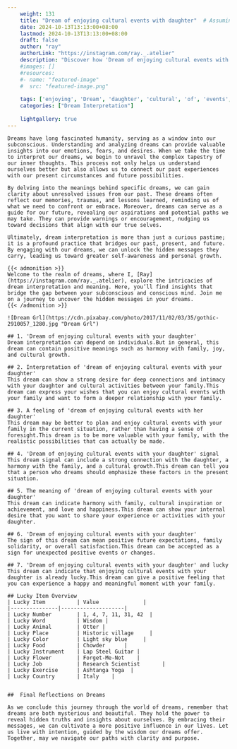 ```yaml
---
    weight: 131
    title: "Dream of enjoying cultural events with daughter"  # Assuming 'title' column exists
    date: 2024-10-13T13:13:00+08:00
    lastmod: 2024-10-13T13:13:00+08:00
    draft: false
    author: "ray"
    authorLink: "https://instagram.com/ray._.atelier"
    description: "Discover how 'Dream of enjoying cultural events with daughter' can interpret your future and uncover its significant meanings in your life."
    #images: []
    #resources:
    #- name: "featured-image"
    #  src: "featured-image.png"
    
    tags: ['enjoying', 'Dream', 'daughter', 'cultural', 'of', 'events', 'with']
    categories: ["Dream Interpretation"]
    
    lightgallery: true
---
```

    
    Dreams have long fascinated humanity, serving as a window into our subconscious. Understanding and analyzing dreams can provide valuable insights into our emotions, fears, and desires. When we take the time to interpret our dreams, we begin to unravel the complex tapestry of our inner thoughts. This process not only helps us understand ourselves better but also allows us to connect our past experiences with our present circumstances and future possibilities.
    
    By delving into the meanings behind specific dreams, we can gain clarity about unresolved issues from our past. These dreams often reflect our memories, traumas, and lessons learned, reminding us of what we need to confront or embrace. Moreover, dreams can serve as a guide for our future, revealing our aspirations and potential paths we may take. They can provide warnings or encouragement, nudging us toward decisions that align with our true selves.
    
    Ultimately, dream interpretation is more than just a curious pastime; it is a profound practice that bridges our past, present, and future. By engaging with our dreams, we can unlock the hidden messages they carry, leading us toward greater self-awareness and personal growth.
    
    {{< admonition >}}
    Welcome to the realm of dreams, where I, [Ray](https://instagram.com/ray._.atelier), explore the intricacies of dream interpretation and meaning. Here, you’ll find insights that bridge the gap between your subconscious and conscious mind. Join me on a journey to uncover the hidden messages in your dreams.
    {{< /admonition >}}
    
    ![Dream Grl](https://cdn.pixabay.com/photo/2017/11/02/03/35/gothic-2910057_1280.jpg "Dream Grl")
    
    ## 1. 'Dream of enjoying cultural events with your daughter'
    Dream interpretation can depend on individuals.But in general, this dream can contain positive meanings such as harmony with family, joy, and cultural growth.
    
    ## 2. Interpretation of 'dream of enjoying cultural events with your daughter'
    This dream can show a strong desire for deep connections and intimacy with your daughter and cultural activities between your family.This dream can express your wishes that you can enjoy cultural events with your family and want to form a deeper relationship with your family.
    
    ## 3. A feeling of 'dream of enjoying cultural events with her daughter'
    This dream may be better to plan and enjoy cultural events with your family in the current situation, rather than having a sense of foresight.This dream is to be more valuable with your family, with the realistic possibilities that can actually be made.
    
    ## 4. 'Dream of enjoying cultural events with your daughter' signal
    This dream signal can include a strong connection with the daughter, a harmony with the family, and a cultural growth.This dream can tell you that a person who dreams should emphasize these factors in the present situation.
    
    ## 5. The meaning of 'dream of enjoying cultural events with your daughter'
    This dream can indicate harmony with family, cultural inspiration or achievement, and love and happiness.This dream can show your internal desire that you want to share your experience or activities with your daughter.
    
    ## 6. 'Dream of enjoying cultural events with your daughter'
    The sign of this dream can mean positive future expectations, family solidarity, or overall satisfaction.This dream can be accepted as a sign for unexpected positive events or changes.
    
    ## 7. 'Dream of enjoying cultural events with your daughter' and lucky
    This dream can indicate that enjoying cultural events with your daughter is already lucky.This dream can give a positive feeling that you can experience a happy and meaningful moment with your family.
    
    ## Lucky Item Overview
    | Lucky Item          | Value              |
    |---------------|--------------------|
    | Lucky Number        | 1, 4, 7, 11, 31, 42  |
    | Lucky Word          | Wisdom |
    | Lucky Animal        | Otter |
    | Lucky Place         | Historic village     |
    | Lucky Color         | Light sky blue     |
    | Lucky Food          | Chowder      |
    | Lucky Instrument    | Lap Steel Guitar |
    | Lucky Flower        | Forget-Me-Not    |
    | Lucky Job           | Research Scientist       |
    | Lucky Exercise      | Ashtanga Yoga  |
    | Lucky Country       | Italy    |
    
    
    ##  Final Reflections on Dreams
    
    As we conclude this journey through the world of dreams, remember that dreams are both mysterious and beautiful. They hold the power to reveal hidden truths and insights about ourselves. By embracing their messages, we can cultivate a more positive influence in our lives. Let us live with intention, guided by the wisdom our dreams offer. Together, may we navigate our paths with clarity and purpose.
    